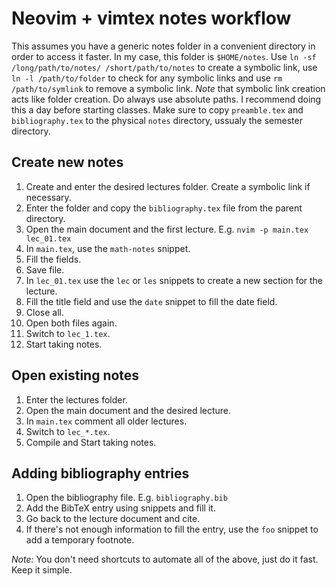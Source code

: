 # Neovim + vimtex notes workflow

This assumes you have a generic notes folder in a convenient directory in order to access it faster. In my case, this folder is `$HOME/notes`. Use `ln -sf /long/path/to/notes/ /short/path/to/notes` to create a symbolic link, use `ln -l /path/to/folder` to check for any symbolic links and use `rm /path/to/symlink` to remove a symbolic link. *Note* that symbolic link creation acts like folder creation. Do always use absolute paths. I recommend doing this a day before starting classes. Make sure to copy `preamble.tex` and `bibliography.tex` to the physical `notes` directory, ussualy the semester directory.

## Create new notes
1. Create and enter the desired lectures folder. Create a symbolic link if necessary.
2. Enter the folder and copy the `bibliography.tex` file from the parent directory.
3. Open the main document and the first lecture. E.g. `nvim -p main.tex lec_01.tex`
4. In `main.tex`, use the `math-notes` snippet.
5. Fill the fields.
6. Save file.
7. In `lec_01.tex` use the `lec` or `les` snippets to create a new section for the lecture.
8. Fill the title field and use the `date` snippet to fill the date field.
9. Close all.
10. Open both files again.
11. Switch to `lec_1.tex`.
12. Start taking notes.

## Open existing notes
1. Enter the lectures folder.
2. Open the main document and the desired lecture.
3. In `main.tex` comment all older lectures.
4. Switch to `lec_*.tex`.
5. Compile and Start taking notes.

## Adding bibliography entries
1. Open the bibliography file. E.g. `bibliography.bib`
2. Add the BibTeX entry using snippets and fill it.
3. Go back to the lecture document and cite.
4. If there's not enough information to fill the entry, use the `foo` snippet to add a temporary footnote.

*Note:* You don't need shortcuts to automate all of the above, just do it fast. Keep it simple.
